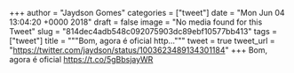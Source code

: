 
+++
author = "Jaydson Gomes"
categories = ["tweet"]
date = "Mon Jun 04 13:04:20 +0000 2018"
draft = false
image = "No media found for this Tweet"
slug = "814dec4adb548c092075903dc89ebf10577bb413"
tags = ["tweet"]
title = """Bom, agora é oficial http..."""
tweet = true
tweet_url = "https://twitter.com/jaydson/status/1003623489134301184"
+++
Bom, agora é oficial https://t.co/5gBbsjayWR
